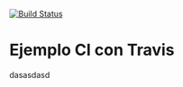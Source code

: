 [![Build Status](https://travis-ci.org/javierfernandes/ci-demo.svg?branch=master)](https://travis-ci.org/javierfernandes/ci-demo)

# Ejemplo CI con Travis #

dasasdasd